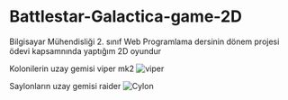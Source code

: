 # Battlestar-Galactica-game-2D

Bilgisayar Mühendisliği 2. sınıf Web Programlama dersinin dönem projesi ödevi kapsamnında yaptığım 2D oyundur 

Kolonilerin uzay gemisi viper mk2
![viper](https://github.com/Ah2m1et/Battlestar-Galactica-game-2D/assets/103003160/f8b6370e-5ef1-43d7-ac26-44f7660d407f)

Saylonların uzay gemisi raider
![Cylon](https://github.com/Ah2m1et/Battlestar-Galactica-game-2D/assets/103003160/fd65fb2e-9e30-4b3f-93f0-8a90f9c425ca)
